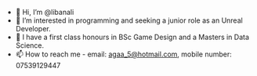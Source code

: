 - 👋 Hi, I’m @libanali
- 👀 I’m interested in programming and seeking a junior role as an Unreal Developer. 
- 🌱 I have a first class honours in BSc Game Design and a Masters in Data Science. 
- 📫 How to reach me - email: agaa_5@hotmail.com, mobile number: 07539129447

<!---
libanali/libanali is a ✨ special ✨ repository because its `README.md` (this file) appears on your GitHub profile.
You can click the Preview link to take a look at your changes.
--->
